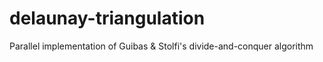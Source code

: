 # delaunay-triangulation
Parallel implementation of Guibas &amp; Stolfi's divide-and-conquer algorithm
